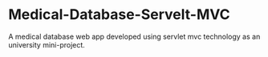 # Medical-Database-Servelt-MVC
A medical database web app developed using servlet mvc technology as an university mini-project.
